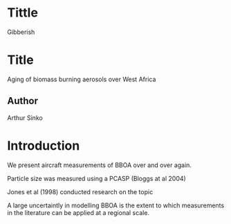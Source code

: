 # Tittle
Gibberish

# Title
Aging of biomass burning aerosols over West Africa

## Author
Arthur Sinko

# Introduction
We present aircraft measurements of BBOA over and over again.

Particle size was measured using a PCASP (Bloggs at al 2004)

Jones et al (1998) conducted research on the topic


A large uncertaintly in modelling BBOA is the extent to which measurements in the literature can be applied at a regional scale.


